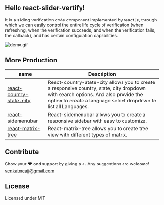 ## Hello react-slider-vertify!

It is a sliding verification code component implemented by react.js, through which we can easily control the entire life cycle of verification (when refreshing, when the verification succeeds, and when the verification fails, the callback), and has certain configuration capabilities.

![demo.gif](https://github.com/venkatmcajj/react-slider-vertify/docs/slider.gif)

## More Production

| name                                                                              | Description                                                                             |
| --------------------------------------------------------------------------------- | --------------------------------------------------------------------------------------- |
| [react-country-state-city](https://github.com/venkatmcajj/react-country-state-city)                             | React-country-state-city allows you to create a responsive country, state, city dropdown with search options. And also provide the option to create a language select dropdown to list all Languages.         |
| [react-sidemenubar](https://github.com/venkatmcajj/react-sidemenubar)                      | React-sidemenubar allows you to create a responsive sidebar with easy to customize. |
| [react-matrix-tree](https://github.com/venkatmcajj/react-matrix-tree) | React-matrix-tree allows you to create tree view with different types of matrix.


## Contribute

Show your ❤️ and support by giving a ⭐. Any suggestions are welcome! venkatmcajj@gmail.com

<!-- ## Financial Contributors

Become a financial contributor and help us sustain our community. [Contribute](https://opencollective.com/react-slider-verify) -->

## License

Licensed under MIT